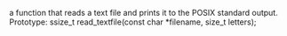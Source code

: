  a function that reads a text file and prints it to the POSIX standard output.
Prototype: ssize_t read_textfile(const char *filename, size_t letters);
